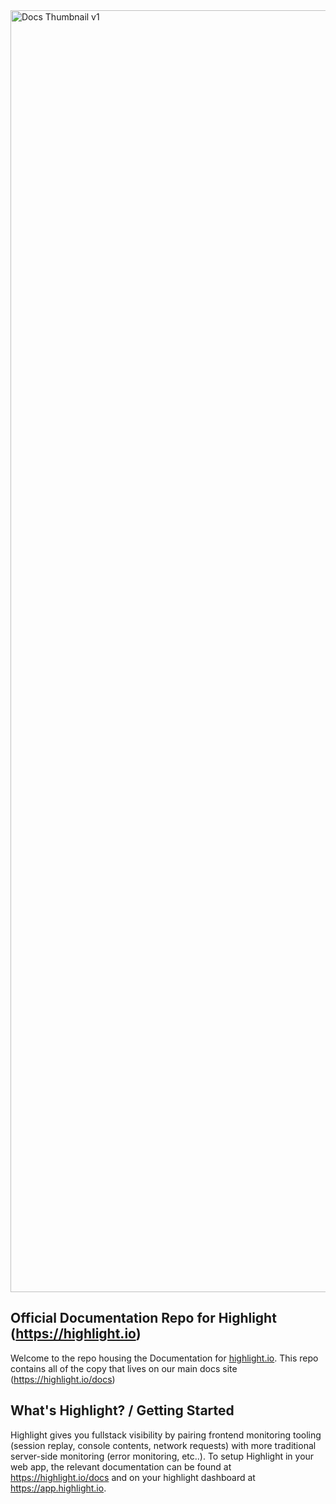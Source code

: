 <img width="2051" alt="Docs Thumbnail v1" src="https://user-images.githubusercontent.com/20292680/207546300-9abcc399-3deb-4f39-bda9-024799bcab7b.png">

## Official Documentation Repo for Highlight (https://highlight.io)

Welcome to the repo housing the Documentation for [highlight.io](https://highlight.io). This repo contains all of the copy that lives on our main docs site (https://highlight.io/docs)

## What's Highlight? / Getting Started

Highlight gives you fullstack visibility by pairing frontend monitoring tooling (session replay, console contents, network requests) with more traditional server-side monitoring (error monitoring, etc..). To setup Highlight in your web app, the relevant documentation can be found at https://highlight.io/docs and on your highlight dashboard at https://app.highlight.io.
